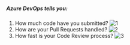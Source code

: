 <!--
Licensed to the Apache Software Foundation (ASF) under one or more
contributor license agreements.  See the NOTICE file distributed with
this work for additional information regarding copyright ownership.
The ASF licenses this file to You under the Apache License, Version 2.0
(the "License"); you may not use this file except in compliance with
the License.  You may obtain a copy of the License at

http://www.apache.org/licenses/LICENSE-2.0

Unless required by applicable law or agreed to in writing, software
distributed under the License is distributed on an "AS IS" BASIS,
WITHOUT WARRANTIES OR CONDITIONS OF ANY KIND, either express or implied.
See the License for the specific language governing permissions and
limitations under the License.
-->

##### Azure DevOps tells you:

1. How much code have you submitted?
   ![1](/onboard/assets/gitlab/1.png)
2. How are your Pull Requests handled?
   ![2](/onboard/assets/gitlab/2.png)
3. How fast is your Code Review process?
   ![3](/onboard/assets/gitlab/3.png)
